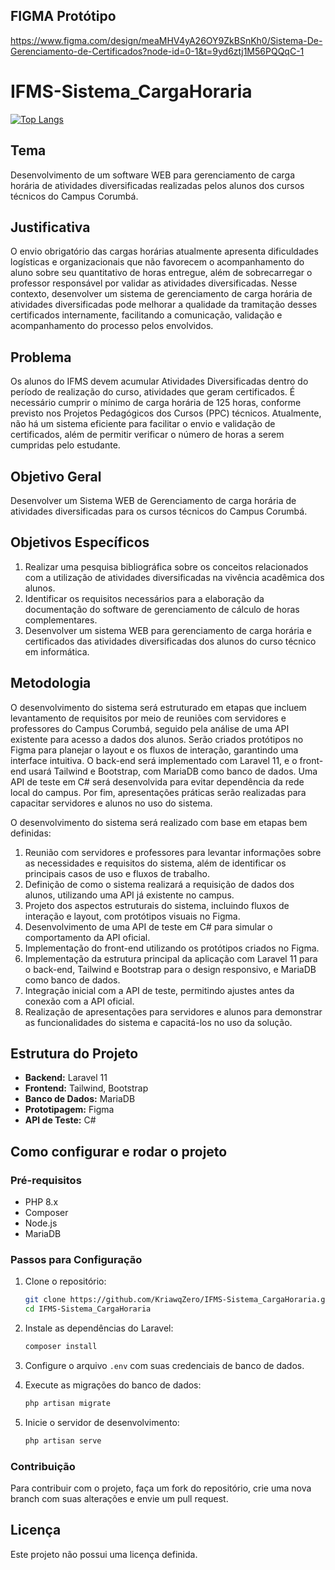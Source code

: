 ## FIGMA Protótipo
https://www.figma.com/design/meaMHV4yA26OY9ZkBSnKh0/Sistema-De-Gerenciamento-de-Certificados?node-id=0-1&t=9yd6ztj1M56PQQqC-1

# IFMS-Sistema_CargaHoraria

[![Top Langs](https://github-readme-stats.vercel.app/api/top-langs/?username=KriawqZero&layout=compact)](https://github.com/anuraghazra/github-readme-stats)

## Tema
Desenvolvimento de um software WEB para gerenciamento de carga horária de atividades diversificadas realizadas pelos alunos dos cursos técnicos do Campus Corumbá.

## Justificativa
O envio obrigatório das cargas horárias atualmente apresenta dificuldades logísticas e organizacionais que não favorecem o acompanhamento do aluno sobre seu quantitativo de horas entregue, além de sobrecarregar o professor responsável por validar as atividades diversificadas. Nesse contexto, desenvolver um sistema de gerenciamento de carga horária de atividades diversificadas pode melhorar a qualidade da tramitação desses certificados internamente, facilitando a comunicação, validação e acompanhamento do processo pelos envolvidos.

## Problema
Os alunos do IFMS devem acumular Atividades Diversificadas dentro do período de realização do curso, atividades que geram certificados. É necessário cumprir o mínimo de carga horária de 125 horas, conforme previsto nos Projetos Pedagógicos dos Cursos (PPC) técnicos. Atualmente, não há um sistema eficiente para facilitar o envio e validação de certificados, além de permitir verificar o número de horas a serem cumpridas pelo estudante.

## Objetivo Geral
Desenvolver um Sistema WEB de Gerenciamento de carga horária de atividades diversificadas para os cursos técnicos do Campus Corumbá.

## Objetivos Específicos
1. Realizar uma pesquisa bibliográfica sobre os conceitos relacionados com a utilização de atividades diversificadas na vivência acadêmica dos alunos.
2. Identificar os requisitos necessários para a elaboração da documentação do software de gerenciamento de cálculo de horas complementares.
3. Desenvolver um sistema WEB para gerenciamento de carga horária e certificados das atividades diversificadas dos alunos do curso técnico em informática.

## Metodologia
O desenvolvimento do sistema será estruturado em etapas que incluem levantamento de requisitos por meio de reuniões com servidores e professores do Campus Corumbá, seguido pela análise de uma API existente para acesso a dados dos alunos. Serão criados protótipos no Figma para planejar o layout e os fluxos de interação, garantindo uma interface intuitiva. O back-end será implementado com Laravel 11, e o front-end usará Tailwind e Bootstrap, com MariaDB como banco de dados. Uma API de teste em C# será desenvolvida para evitar dependência da rede local do campus. Por fim, apresentações práticas serão realizadas para capacitar servidores e alunos no uso do sistema.

O desenvolvimento do sistema será realizado com base em etapas bem definidas:
1. Reunião com servidores e professores para levantar informações sobre as necessidades e requisitos do sistema, além de identificar os principais casos de uso e fluxos de trabalho.
2. Definição de como o sistema realizará a requisição de dados dos alunos, utilizando uma API já existente no campus.
3. Projeto dos aspectos estruturais do sistema, incluindo fluxos de interação e layout, com protótipos visuais no Figma.
4. Desenvolvimento de uma API de teste em C# para simular o comportamento da API oficial.
5. Implementação do front-end utilizando os protótipos criados no Figma.
6. Implementação da estrutura principal da aplicação com Laravel 11 para o back-end, Tailwind e Bootstrap para o design responsivo, e MariaDB como banco de dados.
7. Integração inicial com a API de teste, permitindo ajustes antes da conexão com a API oficial.
8. Realização de apresentações para servidores e alunos para demonstrar as funcionalidades do sistema e capacitá-los no uso da solução.

## Estrutura do Projeto
- **Backend:** Laravel 11
- **Frontend:** Tailwind, Bootstrap
- **Banco de Dados:** MariaDB
- **Prototipagem:** Figma
- **API de Teste:** C#

## Como configurar e rodar o projeto

### Pré-requisitos
- PHP 8.x
- Composer
- Node.js
- MariaDB

### Passos para Configuração
1. Clone o repositório:
    ```bash
    git clone https://github.com/KriawqZero/IFMS-Sistema_CargaHoraria.git
    cd IFMS-Sistema_CargaHoraria
    ```

2. Instale as dependências do Laravel:
    ```bash
    composer install
    ```

3. Configure o arquivo `.env` com suas credenciais de banco de dados.

4. Execute as migrações do banco de dados:
    ```bash
    php artisan migrate
    ```

5. Inicie o servidor de desenvolvimento:
    ```bash
    php artisan serve
    ```

### Contribuição
Para contribuir com o projeto, faça um fork do repositório, crie uma nova branch com suas alterações e envie um pull request.

## Licença
Este projeto não possui uma licença definida.
